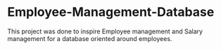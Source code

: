 # Employee-Management-Database
This project was done to inspire Employee management and Salary management for a database oriented around employees.
